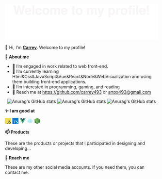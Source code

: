 <p align="center"><img src="https://github.com/carrey493/carrey493/blob/main/welcome.svg" alt="Welcome" /> </p>

👋 Hi, I’m  [**Carrey**](https://github.com/carrey493). Welcome to my profile!

**🚀 About me**

- 👀 I’m engaged in work related to web front-end.
- 🌱 I’m currently learning Html&Css&JavaScript&Vue&React&Node&WebVisualization and using them building front-end applications.
- 💞️ I’m interested in programming, gaming, and reading
- 💌 Reach me at https://github.com/carrey493 or artox493@gmail.com

<p align="center">
  <img width=300 height=150 src="https://github-readme-stats.vercel.app/api?username=carrey493" alt="Anurag's GitHub stats" />
  <img width=300 height=150 src="https://github-readme-stats.vercel.app/api/top-langs/?username=carrey493&layout=compact" alt="Anurag's GitHub stats" />
  <img height=150 src="https://github-contribution-stats.vercel.app/api/?username=carrey493" alt="Anurag's GitHub stats" />
</p>

**✨ I am good at**

<p>
  <img width=20 height=20 src="https://raw.githubusercontent.com/github/explore/80688e429a7d4ef2fca1e82350fe8e3517d3494d/topics/javascript/javascript.png" />
  <img width=20 height=20 src="https://raw.githubusercontent.com/github/explore/80688e429a7d4ef2fca1e82350fe8e3517d3494d/topics/typescript/typescript.png" />
  <img width=20 height=20 src="https://raw.githubusercontent.com/github/explore/5c058a388828bb5fde0bcafd4bc867b5bb3f26f3/topics/vue/vue.png" />
  <img width=20 height=20 src="https://raw.githubusercontent.com/github/explore/80688e429a7d4ef2fca1e82350fe8e3517d3494d/topics/react/react.png" />
  <img width=20 height=20 src="https://raw.githubusercontent.com/github/explore/80688e429a7d4ef2fca1e82350fe8e3517d3494d/topics/nodejs/nodejs.png" />
</p>

**📫 Products**

These are the products or projects that I participated in designing and developing...

**💫 Reach me**

These are my other social media accounts. If you need them, you can contact me.
